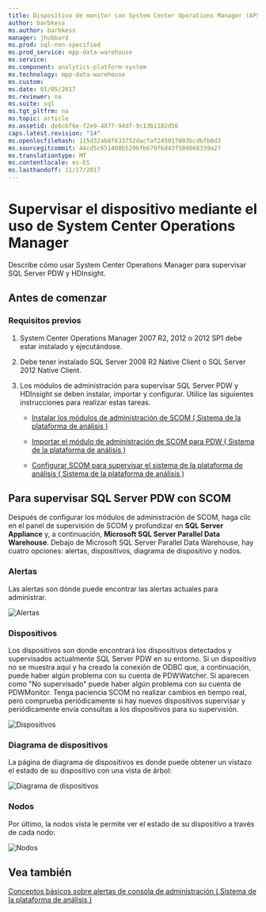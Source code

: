 ```yaml
---
title: Dispositivo de monitor con System Center Operations Manager (APS)
author: barbkess
ms.author: barbkess
manager: jhubbard
ms.prod: sql-non-specified
ms.prod_service: mpp-data-warehouse
ms.service: 
ms.component: analytics-platform-system
ms.technology: mpp-data-warehouse
ms.custom: 
ms.date: 01/05/2017
ms.reviewer: na
ms.suite: sql
ms.tgt_pltfrm: na
ms.topic: article
ms.assetid: de6cbf6e-f2e9-4877-94df-9c13b1182d56
caps.latest.revision: "14"
ms.openlocfilehash: 115d32ab8f633752dacfaf245017803bcdbfb8d3
ms.sourcegitcommit: 44cd5c651488b5296fb679f6d43f50d068339a27
ms.translationtype: MT
ms.contentlocale: es-ES
ms.lasthandoff: 11/17/2017
---
```

# <a name="monitor-the-appliance-by-using-system-center-operations-manager"></a>Supervisar el dispositivo mediante el uso de System Center Operations Manager
Describe cómo usar System Center Operations Manager para supervisar SQL Server PDW y HDInsight.  
  
## <a name="before-you-begin"></a>Antes de comenzar  
  
### <a name="prerequisites"></a>Requisitos previos  
  
1.  System Center Operations Manager 2007 R2, 2012 o 2012 SP1 debe estar instalado y ejecutándose.  
  
2.  Debe tener instalado SQL Server 2008 R2 Native Client o SQL Server 2012 Native Client.  
  
3.  Los módulos de administración para supervisar SQL Server PDW y HDInsight se deben instalar, importar y configurar. Utilice las siguientes instrucciones para realizar estas tareas.  
  
    -   [Instalar los módulos de administración de SCOM &#40; Sistema de la plataforma de análisis &#41;](install-the-scom-management-packs.md)  
  
    -   [Importar el módulo de administración de SCOM para PDW &#40; Sistema de la plataforma de análisis &#41;](import-the-scom-management-pack-for-pdw.md) 
    
    -   [Configurar SCOM para supervisar el sistema de la plataforma de análisis &#40; Sistema de la plataforma de análisis &#41;](configure-scom-to-monitor-analytics-platform-system.md)
  
<!-- MISSING LINKS    -   [Import the SCOM Management Pack for HDInsight &#40;Analytics Platform System&#41;](import-the-scom-management-pack-for-hdinsight.md)  -->  
   
  
## <a name="to-monitor-sql-server-pdw-with-scom"></a>Para supervisar SQL Server PDW con SCOM  
Después de configurar los módulos de administración de SCOM, haga clic en el panel de supervisión de SCOM y profundizar en **SQL Server Appliance** y, a continuación, **Microsoft SQL Server Parallel Data Warehouse**. Debajo de Microsoft SQL Server Parallel Data Warehouse, hay cuatro opciones: alertas, dispositivos, diagrama de dispositivo y nodos.  
  
### <a name="alerts"></a>Alertas  
Las alertas son dónde puede encontrar las alertas actuales para administrar.  
  
![Alertas](./media/monitor-the-appliance-by-using-system-center-operations-manager/SCOM_SCOM.png "SCOM_SCOM")  
  
### <a name="appliances"></a>Dispositivos  
Los dispositivos son donde encontrará los dispositivos detectados y supervisados actualmente SQL Server PDW en su entorno. Si un dispositivo no se muestra aquí y ha creado la conexión de ODBC que, a continuación, puede haber algún problema con su cuenta de PDWWatcher. Si aparecen como "No supervisado" puede haber algún problema con su cuenta de PDWMonitor. Tenga paciencia SCOM no realizar cambios en tiempo real, pero comprueba periódicamente si hay nuevos dispositivos supervisar y periódicamente envía consultas a los dispositivos para su supervisión.  
  
![Dispositivos](./media/monitor-the-appliance-by-using-system-center-operations-manager/SCOM_SCOM2.png "SCOM_SCOM2")  
  
### <a name="appliances-diagram"></a>Diagrama de dispositivos  
La página de diagrama de dispositivos es donde puede obtener un vistazo el estado de su dispositivo con una vista de árbol:  
  
![Diagrama de dispositivos](./media/monitor-the-appliance-by-using-system-center-operations-manager/SCOM_SCOM3.png "SCOM_SCOM3")  
  
### <a name="nodes"></a>Nodos  
Por último, la nodos vista le permite ver el estado de su dispositivo a través de cada nodo:  
  
![Nodos](./media/monitor-the-appliance-by-using-system-center-operations-manager/SCOM_SCOM4.png "SCOM_SCOM4")  
  
## <a name="see-also"></a>Vea también  
<!-- MISSING LINKS [Common Metadata Query Examples &#40;SQL Server PDW&#41;](../sqlpdw/common-metadata-query-examples-sql-server-pdw.md)  -->  
[Conceptos básicos sobre alertas de consola de administración &#40; Sistema de la plataforma de análisis &#41;](understanding-admin-console-alerts.md)  
  

